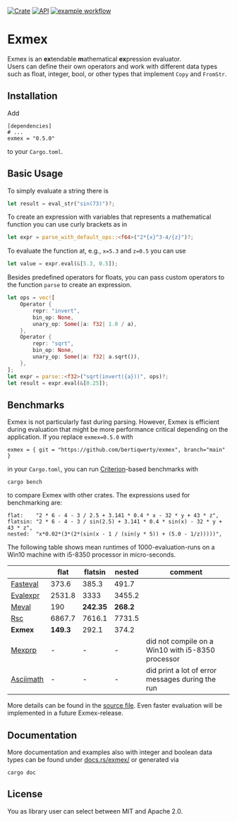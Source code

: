 [![Crate](https://img.shields.io/crates/v/exmex.svg)](https://crates.io/crates/exmex)
[![API](https://docs.rs/exmex/badge.svg)](https://docs.rs/exmex)
[![example workflow](https://github.com/bertiqwerty/exmex/actions/workflows/rust.yml/badge.svg)](https://github.com/bertiqwerty/exmex)
# Exmex

Exmex is an **ex**tendable **m**athematical **ex**pression evaluator.  
Users can define their own operators and work with different data types such
as float, integer, bool, or other types that implement `Copy` and `FromStr`.

## Installation

Add
```
[dependencies]
# ...
exmex = "0.5.0"
```
to your `Cargo.toml`.

## Basic Usage
To simply evaluate a string there is
```rust
let result = eval_str("sin(73)")?;
```
To create an expression with variables that represents a mathematical function you can
use curly brackets as in
```rust
let expr = parse_with_default_ops::<f64>("2*{x}^3-4/{z}")?;
```
To evaluate the function at, e.g., `x=5.3` and `z=0.5` you can use
```rust
let value = expr.eval(&[5.3, 0.5]);
```
Besides predefined operators for floats, you can pass custom operators to the 
function `parse` to create an expression. 
```rust
let ops = vec![
    Operator {
        repr: "invert",
        bin_op: None,
        unary_op: Some(|a: f32| 1.0 / a),
    },
    Operator {
        repr: "sqrt",
        bin_op: None,
        unary_op: Some(|a: f32| a.sqrt()),
    },
];
let expr = parse::<f32>("sqrt(invert({a}))", ops)?;
let result = expr.eval(&[0.25]);
```

## Benchmarks

Exmex is not particularly fast during parsing. However, Exmex is efficient during evaluation
that might be more performance critical depending on the application. If you replace
`exmex=0.5.0` with
```
exmex = { git = "https://github.com/bertiqwerty/exmex", branch="main" }
```
in your `Cargo.toml`, 
you can run [Criterion](https://docs.rs/criterion/0.3.4/criterion/)-based benchmarks with
```
cargo bench
``` 
to compare Exmex with other crates. The
expressions used for benchmarking are:
```
flat:    "2 * 6 - 4 - 3 / 2.5 + 3.141 * 0.4 * x - 32 * y + 43 * z",
flatsin: "2 * 6 - 4 - 3 / sin(2.5) + 3.141 * 0.4 * sin(x) - 32 * y + 43 * z",
nested:  "x*0.02*(3*(2*(sin(x - 1 / (sin(y * 5)) + (5.0 - 1/z)))))",
```
The following
table shows mean runtimes of 1000-evaluation-runs on a Win10 machine with i5-8350 processor in micro-seconds.

|        |flat           |flatsin   | nested   | comment|
|--------|---------------|----------|----------|--------|
|[Fasteval](https://docs.rs/fasteval/0.2.4/fasteval/)|          373.6|     385.3|     491.7|
|[Evalexpr](https://docs.rs/evalexpr/6.3.0/evalexpr/)|         2531.8|      3333|    3455.2|
|[Meval](https://docs.rs/meval/0.2.0/meval/)   |            190|**242.35**| **268.2**|
|[Rsc](https://docs.rs/rsc/2.0.0/rsc/)     |         6867.7|   7616.1 |    7731.5|
|**Exmex**   |      **149.3**|     292.1|     374.2|
|[Mexprp](https://docs.rs/mexprp/0.3.0/mexprp/) |-|-|-| did not compile on a Win10 with i5-8350 processor|
|[Asciimath](https://docs.rs/asciimath/0.8.8/asciimath/)|-|-|-|did print a lot of error messages during the run|

More details can be found in the [source file](https://github.com/bertiqwerty/exmex/blob/main/benches/benchmark.rs).
Even faster evaluation will be implemented in a future Exmex-release. 
## Documentation
More documentation and examples also with integer and boolean data types can be found under [docs.rs/exmex/](https://docs.rs/exmex/) or generated via
```
cargo doc
```

## License
You as library user can select between MIT and Apache 2.0.
